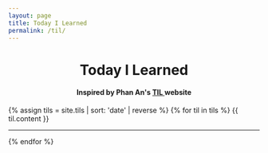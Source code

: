 ```yaml
---
layout: page
title: Today I Learned
permalink: /til/
---
```

<h1 align="center">Today I Learned</h1>
<h4 align="center">Inspired by Phan An's
<a href="https://til.phanan.net/" target="_blank">TIL </a> website </h4>
{% assign tils = site.tils | sort: 'date' | reverse %}
{% for til in tils %}
  {{ til.content }}
  <hr>
{% endfor %}

